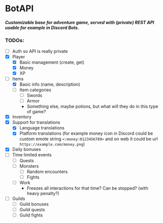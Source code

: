 # BotAPI

##### Customizable base for adventure game, served with (private) REST API usable for example in Discord Bots.

### TODOs:

- [ ] Auth so API is really private
- [x] Player
  - [x] Basic management (create, get)
  - [x] Money
  - [x] XP
- [ ] Items
  - [x] Basic info (name, description)
  - [ ] Item categories
    - [ ] Swords
    - [ ] Armor
    - Something else, maybe potions, but what will they do in this type of game?
- [x] Inventory
- [x] Support for translations
  - [x] Language translations
  - [x] Platform translations (for example money icon in Discord could be custom emote string `<:money:0123456789>` and on web it could be url `https://example.com/money.png`)
- [x] Daily bonuses
- [ ] Time limited events
  - [ ] Quests
  - [ ] Monsters
    - [ ] Random encounters
    - [ ] Fights
  - [ ] Work
    - Freezes all interactions for that time? Can be stopped? (with heavy penalty?)
- [ ] Guilds
  - [ ] Guild bonuses
  - [ ] Guild quests
  - [ ] Guild fights
